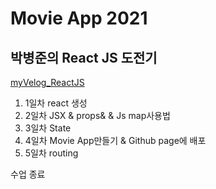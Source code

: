 # Movie App 2021

## 박병준의 React JS 도전기
[myVelog_ReactJS](https://velog.io/@pjoon357/series/ReactJs)

1. 1일차 react 생성
2. 2일차 JSX & props& & Js map사용법
3. 3일차 State
4. 4일차 Movie App만들기 & Github page에 배포
5. 5일차 routing

수업 종료
